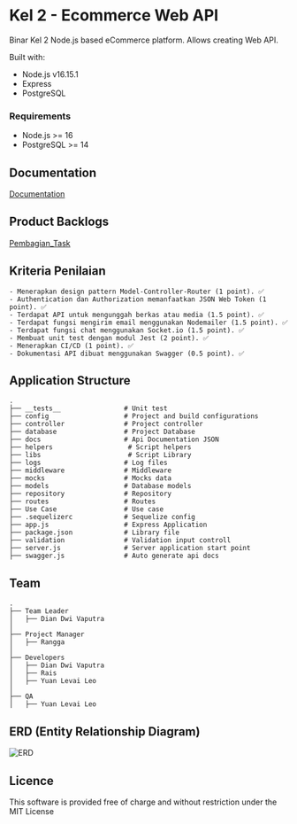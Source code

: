 # Kel 2 - Ecommerce Web API

Binar Kel 2 Node.js based eCommerce platform. Allows creating Web API.

Built with:

- Node.js v16.15.1
- Express
- PostgreSQL

### Requirements

- Node.js >= 16
- PostgreSQL >= 14

## Documentation

[Documentation](https://github.com/DDV2412/platinum_challenge/tree/master/docs/docs.json)

## Product Backlogs

[Pembagian_Task](https://sharing.clickup.com/36851279/b/h/134kjf-62/fda30a935ff1060)

## Kriteria Penilaian

```
- Menerapkan design pattern Model-Controller-Router (1 point). ✅
- Authentication dan Authorization memanfaatkan JSON Web Token (1 point). ✅
- Terdapat API untuk mengunggah berkas atau media (1.5 point). ✅
- Terdapat fungsi mengirim email menggunakan Nodemailer (1.5 point). ✅
- Terdapat fungsi chat menggunakan Socket.io (1.5 point). ✅
- Membuat unit test dengan modul Jest (2 point). ✅
- Menerapkan CI/CD (1 point). ✅
- Dokumentasi API dibuat menggunakan Swagger (0.5 point). ✅

```

## Application Structure

```
.
├── __tests__                # Unit test
├── config                   # Project and build configurations
├── controller               # Project controller
├── database                 # Project Database
├── docs                     # Api Documentation JSON
├── helpers                   # Script helpers
├── libs                      # Script Library
├── logs                     # Log files
├── middleware               # Middleware
├── mocks                    # Mocks data
├── models                   # Database models
├── repository               # Repository
├── routes                   # Routes
├── Use Case                 # Use case
├── .sequelizerc             # Sequelize config
├── app.js                   # Express Application
├── package.json             # Library file
├── validation               # Validation input controll
├── server.js                # Server application start point
├── swagger.js               # Auto generate api docs
```

## Team

```
.
├── Team Leader
│   ├── Dian Dwi Vaputra
│
├── Project Manager
│   ├── Rangga
│
├── Developers
│   ├── Dian Dwi Vaputra
│   ├── Rais
│   ├── Yuan Levai Leo
│
├── QA
│   ├── Yuan Levai Leo
```

## ERD (Entity Relationship Diagram)

![ERD](https://github.com/DDV2412/platinum_challenge/blob/master/E-Commerce.png?raw=true)

## Licence

This software is provided free of charge and without restriction under the MIT License
